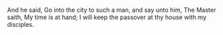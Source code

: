 And he said, Go into the city to such a man, and say unto him, The Master saith, My time is at hand; I will keep the passover at thy house with my disciples.
